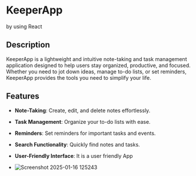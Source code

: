 # KeeperApp
by using React

## Description
KeeperApp is a lightweight and intuitive note-taking and task management application designed to help users stay organized, productive, and focused. Whether you need to jot down ideas, manage to-do lists, or set reminders, KeeperApp provides the tools you need to simplify your life.
## Features
- **Note-Taking**: Create, edit, and delete notes effortlessly.
- **Task Management**: Organize your to-do lists with ease.
-  **Reminders**: Set reminders for important tasks and events.
- **Search Functionality**: Quickly find notes and tasks.
- **User-Friendly Interface**: It is a user friendly App

- ![Screenshot 2025-01-16 125243](https://github.com/user-attachments/assets/77dc65fa-2508-4c95-bb1e-316e1194ae1a)



